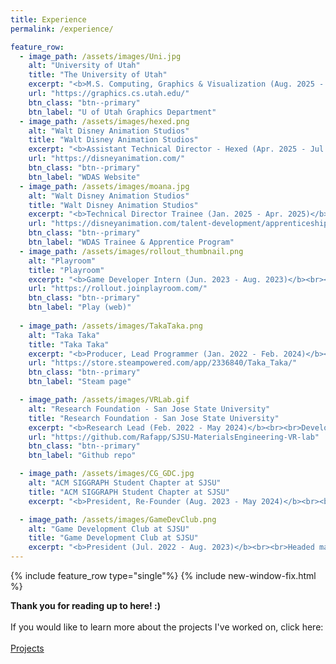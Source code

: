 ```yaml
---
title: Experience
permalink: /experience/

feature_row:
  - image_path: /assets/images/Uni.jpg
    alt: "University of Utah"
    title: "The University of Utah"
    excerpt: "<b>M.S. Computing, Graphics & Visualization (Aug. 2025 - Present)</b><br><br>Exploring research in rendering, path tracing, stylization, and physically based simulation & animation. Interested in practical industry workflows, asset pipelines, and the technical foundations that power production-quality graphics. Heading the ACM SIGGRAPH Student Chapter as Founder and President."
    url: "https://graphics.cs.utah.edu/"
    btn_class: "btn--primary"
    btn_label: "U of Utah Graphics Department"
  - image_path: /assets/images/hexed.png
    alt: "Walt Disney Animation Studios"
    title: "Walt Disney Animation Studios"
    excerpt: "<b>Assistant Technical Director - Hexed (Apr. 2025 - Jul. 2025)</b><br><br>Working with the film’s technical supervisors, supported the production of <b>Hexed</b> (Nov. 2026) by developing tools and technologies, improving pipeline workflows, and providing daily hands-on support to unblock artists. Additionally, contributed with artistic production support during high pressure periods for <b>Zootopia II</b>."
    url: "https://disneyanimation.com/"
    btn_class: "btn--primary"
    btn_label: "WDAS Website"
  - image_path: /assets/images/moana.jpg
    alt: "Walt Disney Animation Studios"
    title: "Walt Disney Animation Studios"
    excerpt: "<b>Technical Director Trainee (Jan. 2025 - Apr. 2025)</b><br><br>As a part of the Trainee & Apprentice class of 2025, I trained in the <b>14+</b> departments involved in making a <b>Disney 3D animated feature film</b>, starting with modeling, visual development and layout up to animation, lighting, rendering, stereo, and beyond. Produced an individual, and team project utilizing Zootopia II assets, which was presented to the Technical Direction Department."
    url: "https://disneyanimation.com/talent-development/apprenticeships/"
    btn_class: "btn--primary"
    btn_label: "WDAS Trainee & Apprentice Program"
  - image_path: /assets/images/rollout_thumbnail.png
    alt: "Playroom"
    title: "Playroom"
    excerpt: "<b>Game Developer Intern (Jun. 2023 - Aug. 2023)</b><br><br>Designed, directed, developed, and shipped 3D web-based, multiplayer video game within 2 months. Reached <b>5000+ players</b> since launch."
    url: "https://rollout.joinplayroom.com/"
    btn_class: "btn--primary"
    btn_label: "Play (web)"
    
  - image_path: /assets/images/TakaTaka.png
    alt: "Taka Taka"
    title: "Taka Taka"
    excerpt: "<b>Producer, Lead Programmer (Jan. 2022 - Feb. 2024)</b><br><br>Shipped rhythm game on Steam, leading a team of 8 developers. Reached <b>1500+ wishlists</b> and <b>300+ sales</b>."
    url: "https://store.steampowered.com/app/2336840/Taka_Taka/"
    btn_class: "btn--primary"
    btn_label: "Steam page"

  - image_path: /assets/images/VRLab.gif
    alt: "Research Foundation - San Jose State University"
    title: "Research Foundation - San Jose State University"
    excerpt: "<b>Research Lead (Feb. 2022 - May 2024)</b><br><br>Developed and tested VR framework for STEM education, now used by <b>200+ students</b> per semester. Achieved an <b>82.3% increase</b> in learning and retention. Co-authored a manuscript, pending publication on SoftwareX Journal."
    url: "https://github.com/Rafapp/SJSU-MaterialsEngineering-VR-lab"
    btn_class: "btn--primary"
    btn_label: "Github repo"

  - image_path: /assets/images/CG_GDC.jpg
    alt: "ACM SIGGRAPH Student Chapter at SJSU"
    title: "ACM SIGGRAPH Student Chapter at SJSU"
    excerpt: "<b>President, Re-Founder (Aug. 2023 - May 2024)</b><br><br>Re-founded the university's SIGGRAPH student chapter, growing membership <b>from 0 to 250+</b>. Secured <b>$1500</b> for GDC sponsorships and partnered with industry leaders (Pixar, Riot Games) for guest speakers and events."

  - image_path: /assets/images/GameDevClub.png
    alt: "Game Development Club at SJSU"
    title: "Game Development Club at SJSU"
    excerpt: "<b>President (Jul. 2022 - Aug. 2023)</b><br><br>Headed management, member recruitment, professional outreach, workshops, tutorials, and event plans."
---
```


{% include feature_row type="single"%}
{% include new-window-fix.html %}

<b>Thank you for reading up to here! :)</b><br><br> If you would like to learn more about the projects I've worked on, click here:<br><br>
<a href="/projects/" class="btn btn--primary">Projects</a>
